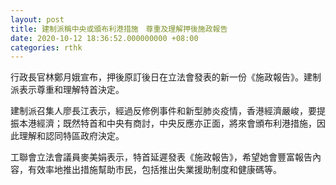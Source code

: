 ```yaml
---
layout: post
title: 建制派稱中央或頒布利港措施　尊重及理解押後施政報告
date: 2020-10-12 18:36:52.000000000 +08:00
categories: rthk
---
```


行政長官林鄭月娥宣布，押後原訂後日在立法會發表的新一份《施政報告》。建制派表示尊重和理解特首決定。

建制派召集人廖長江表示，經過反修例事件和新型肺炎疫情，香港經濟嚴峻，要提振本港經濟；既然特首和中央有商討，中央反應亦正面，將來會頒布利港措施，因此理解和認同特區政府決定。

工聯會立法會議員麥美娟表示，特首延遲發表《施政報告》，希望她會豐富報告內容，有效率地推出措施幫助市民，包括推出失業援助制度和健康碼等。
